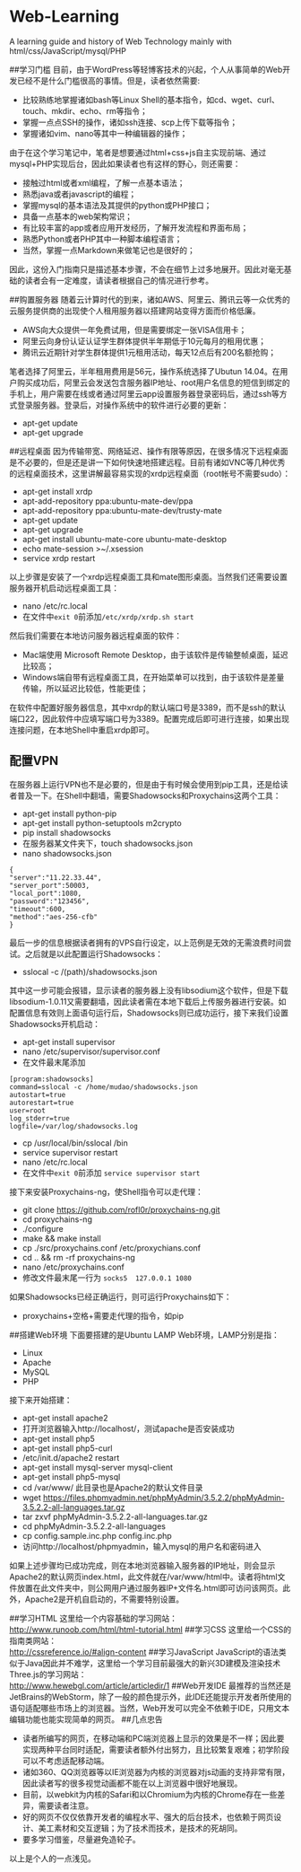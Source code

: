 # Web-Learning
A learning guide and history of Web Technology mainly with html/css/JavaScript/mysql/PHP

##学习门槛
目前，由于WordPress等轻博客技术的兴起，个人从事简单的Web开发已经不是什么门槛很高的事情。但是，读者依然需要:  

* 比较熟练地掌握诸如bash等Linux Shell的基本指令，如cd、wget、curl、touch、mkdir、echo、rm等指令；
* 掌握一点点SSH的操作，诸如ssh连接、scp上传下载等指令；
* 掌握诸如vim、nano等其中一种编辑器的操作；  

由于在这个学习笔记中，笔者是想要通过html+css+js自主实现前端、通过mysql+PHP实现后台，因此如果读者也有这样的野心，则还需要： 
 
* 接触过html或者xml编程，了解一点基本语法；
* 熟悉java或者javascript的编程；
* 掌握mysql的基本语法及其提供的python或PHP接口；
* 具备一点基本的web架构常识；
* 有比较丰富的app或者应用开发经历，了解开发流程和界面布局；
* 熟悉Python或者PHP其中一种脚本编程语言；
* 当然，掌握一点Markdown来做笔记也是很好的；

因此，这份入门指南只是描述基本步骤，不会在细节上过多地展开。因此对毫无基础的读者会有一定难度，请读者根据自己的情况进行参考。

##购置服务器
随着云计算时代的到来，诸如AWS、阿里云、腾讯云等一众优秀的云服务提供商的出现使个人租用服务器以搭建网站变得方面而价格低廉。 
 
* AWS向大众提供一年免费试用，但是需要绑定一张VISA信用卡；  
* 阿里云向身份认证认证学生群体提供半年期低于10元每月的租用优惠；  
* 腾讯云近期针对学生群体提供1元租用活动，每天12点后有200名额抢购；  


笔者选择了阿里云，半年租用费用是56元，操作系统选择了Ubutun 14.04。在用户购买成功后，阿里云会发送包含服务器IP地址、root用户名信息的短信到绑定的手机上，用户需要在线或者通过阿里云app设置服务器登录密码后，通过ssh等方式登录服务器。登录后，对操作系统中的软件进行必要的更新：  

* apt-get update
* apt-get upgrade  

##远程桌面
因为传输带宽、网络延迟、操作有限等原因，在很多情况下远程桌面是不必要的，但是还是讲一下如何快速地搭建远程。目前有诸如VNC等几种优秀的远程桌面技术，这里讲解最容易实现的xrdp远程桌面（root帐号不需要sudo）：

* apt-get install xrdp
* apt-add-repository ppa:ubuntu-mate-dev/ppa
* apt-add-repository ppa:ubuntu-mate-dev/trusty-mate
* apt-get update 
* apt-get upgrade
* apt-get install ubuntu-mate-core ubuntu-mate-desktop
* echo mate-session >~/.xsession
* service xrdp restart  

以上步骤是安装了一个xrdp远程桌面工具和mate图形桌面。当然我们还需要设置服务器开机启动远程桌面工具：  

* nano /etc/rc.local
* 在文件中`exit 0`前添加`/etc/xrdp/xrdp.sh start`  

然后我们需要在本地访问服务器远程桌面的软件：

* Mac端使用 Microsoft Remote Desktop，由于该软件是传输整帧桌面，延迟比较高；
* Windows端自带有远程桌面工具，在开始菜单可以找到，由于该软件是差量传输，所以延迟比较低，性能更佳；

在软件中配置好服务器信息，其中xrdp的默认端口号是3389，而不是ssh的默认端口22，因此软件中应填写端口号为3389。配置完成后即可进行连接，如果出现连接问题，在本地Shell中重启xrdp即可。

## 配置VPN
在服务器上运行VPN也不是必要的，但是由于有时候会使用到pip工具，还是给读者普及一下。在Shell中翻墙，需要Shadowsocks和Proxychains这两个工具：  

* apt-get install python-pip
* apt-get install python-setuptools m2crypto
* pip install shadowsocks
* 在服务器某文件夹下，touch shadowsocks.json
* nano shadowsocks.json  
```
{
"server":"11.22.33.44", 
"server_port":50003,
"local_port":1080,
"password":"123456",
"timeout":600,
"method":"aes-256-cfb"
}
```

最后一步的信息根据读者拥有的VPS自行设定，以上范例是无效的无需浪费时间尝试。之后就是以此配置运行Shadowsocks：  

* sslocal -c /(path)/shadowsocks.json

其中这一步可能会报错，显示读者的服务器上没有libsodium这个软件，但是下载libsodium-1.0.11又需要翻墙，因此读者需在本地下载后上传服务器进行安装。如配置信息有效则上面语句运行后，Shadowsocks则已成功运行，接下来我们设置Shadowsocks开机启动：  

* apt-get install supervisor
* nano /etc/supervisor/supervisor.conf
* 在文件最末尾添加
```
[program:shadowsocks]
command=sslocal -c /home/mudao/shadowsocks.json
autostart=true
autorestart=true
user=root
log_stderr=true
logfile=/var/log/shadowsocks.log
```  

* cp /usr/local/bin/sslocal /bin
* service supervisor restart 
* nano /etc/rc.local
* 在文件中`exit 0`前添加
`service supervisor start`

接下来安装Proxychains-ng，使Shell指令可以走代理：  

* git clone https://github.com/rofl0r/proxychains-ng.git
* cd proxychains-ng
* ./configure
* make && make install
* cp ./src/proxychains.conf /etc/proxychians.conf
* cd .. && rm -rf proxychains-ng
* nano /etc/proxychains.conf
* 修改文件最末尾一行为
`socks5  127.0.0.1 1080`

如果Shadowsocks已经正确运行，则可运行Proxychains如下：  

* proxychains+空格+需要走代理的指令，如pip

##搭建Web环境
下面要搭建的是Ubuntu LAMP Web环境，LAMP分别是指：  

* Linux
* Apache
* MySQL
* PHP

接下来开始搭建：  

* apt-get install apache2
* 打开浏览器输入http://localhost/，测试apache是否安装成功
* apt-get install php5
* apt-get install php5-curl
* /etc/init.d/apache2 restart
* apt-get install mysql-server mysql-client
* apt-get install php5-mysql
* cd /var/www/ 此目录也是Apache2的默认文件目录
* wget https://files.phpmyadmin.net/phpMyAdmin/3.5.2.2/phpMyAdmin-3.5.2.2-all-languages.tar.gz
* tar zxvf phpMyAdmin-3.5.2.2-all-languages.tar.gz
* cd phpMyAdmin-3.5.2.2-all-languages
* cp config.sample.inc.php config.inc.php
* 访问http://localhost/phpmyadmin，输入mysql的用户名和密码进入

如果上述步骤均已成功完成，则在本地浏览器输入服务器的IP地址，则会显示Apache2的默认网页index.html，此文件就在/var/www/html中。读者将html文件放置在此文件夹中，则公网用户通过服务器IP+文件名.html即可访问该网页。此外，Apache2是开机自启动的，不需要特别设置。

##学习HTML
这里给一个内容基础的学习网站：  
<http://www.runoob.com/html/html-tutorial.html>
##学习CSS
这里给一个CSS的指南类网站：  
<http://cssreference.io/#align-content>
##学习JavaScript
JavaScript的语法类似于Java因此并不难学，这里给一个学习目前最强大的新兴3D建模及渲染技术Three.js的学习网站：  
<http://www.hewebgl.com/article/articledir/1>
##Web开发IDE
最推荐的当然还是JetBrains的WebStorm，除了一般的颜色提示外，此IDE还能提示开发者所使用的语句适配哪些市场上的浏览器。当然，Web开发可以完全不依赖于IDE，只用文本编辑功能也能实现简单的网页。
##几点忠告
* 读者所编写的网页，在移动端和PC端浏览器上显示的效果是不一样；因此要实现两种平台同时适配，需要读者额外付出努力，且比较繁复艰难；初学阶段可以不考虑适配移动端。
* 诸如360、QQ浏览器等以IE浏览器为内核的浏览器对js动画的支持非常有限，因此读者写的很多视觉动画都不能在以上浏览器中很好地展现。
* 目前，以webkit为内核的Safari和以Chromium为内核的Chrome存在一些差异，需要读者注意。
* 好的网页不仅仅依靠开发者的编程水平、强大的后台技术，也依赖于网页设计、美工素材和交互逻辑；为了技术而技术，是技术的死胡同。
* 要多学习借鉴，尽量避免造轮子。

以上是个人的一点浅见。